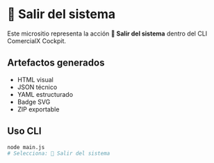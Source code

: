 # 🚪 Salir del sistema

Este micrositio representa la acción **🚪 Salir del sistema** dentro del CLI ComercialX Cockpit.

## Artefactos generados

- HTML visual
- JSON técnico
- YAML estructurado
- Badge SVG
- ZIP exportable

## Uso CLI

```bash
node main.js
# Selecciona: 🚪 Salir del sistema
```
